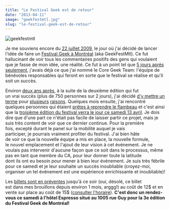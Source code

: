 ```yaml
---
title: "Le Festival Geek est de retour"
date: "2013-04-11"
image: "geekfestmtl.jpg"
slug: "le-festival-geek-est-de-retour"
---
```


![geekfestmtl](images/geekfestmtl.jpg)

Je me souviens encore du [22 juillet 2009](https://geekfestmtl.com/2009/07/22/quen-pensez-vous/), le jour où j'ai décidé de lancer l'idée de faire un [Festival Geek à Montréal](https://geekfestmtl.com) (aka GeekFestMtl). Ce fut hallucinant de voir tous les commentaires positifs des gens qui voulaient que je fasse de mon idée, une réalité. Ce fut à un point tel que [5 jours après](https://geekfestmtl.com/2009/07/27/le-core-geek-team-est-maintenant-forme/) [seulement](https://geekfestmtl.com/2009/07/27/le-core-geek-team-est-maintenant-forme/), j'avais déjà ce que j'ai nommé le Core Geek Team: l'équipe de bénévoles responsables qui feront en sorte que le festival se réalise et qu'il soit un succès.

Environ [deux ans après](https://geekfestmtl.com/2009/07/27/le-core-geek-team-est-maintenant-forme/), à la suite de la deuxième édition qui fut un vrai succès (plus de 750 personnes sur 2 jours), j'ai décidé [d'y mettre un terme](https://geekfestmtl.com/2011/05/10/la-fin-du-festival/) pour [plusieurs](https://fred.dev/le-festival-geek-de-montreal-ne-verra-pas-de-3e-edition/) [raisons](https://fred.dev/le-festival-geek-de-montreal-ne-verra-pas-de-3e-edition/). Quelques mois ensuite, j'ai rencontré quelques personnes qui étaient [prêtes à reprendre le flambeau](https://geekfestmtl.com/2012/01/22/le-festival-geek-de-montral-aura-une-3e-dition/) et c'est ainsi que la [troisième édition du festival verra le jour ce samedi 13 avril](https://geekfestmtl.com/2013/02/20/geekfest-2013/). Je dois dire que d'une part ce n'était pas facile de laisser partir ce projet, mais je suis très content de voir que ce dernier continue. Pour la première fois, excepté durant le panel sur la mobilité auquel je vais participer, je pourrais vraiment profiter du festival. J'ai bien hâte de voir ce que la nouvelle équipe a mis en place, la nouvelle formule, le nouvel emplacement et l'ajout de leur vision à cet événement. Je ne voulais pas intervenir d'aucune façon que ce soit dans le processus, même pas en tant que membre du CA, pour leur donner toute la latitude dont ils ont eu besoin pour mener à bien leur événement. Je suis très fébrile pour ce samedi et je leur souhaite un succès inoubliable (croyez-moi, organiser un tel événement est une expérience enrichissante et inoubliable)!

Les [billets sont en préventes](https://geekfestmtl.com/2013/03/12/prevente-de-billets/) jusqu'à ce soir (oui, désolé, ce billet est dans mes brouillons depuis environ 1 mois, arggg!) au coût de 12$ et en vente sur place au coût de 15$ ([consulter l'horaire](https://geekfestmtl.com/horaire-geekfest-2013/)). **C'est donc un rendez-vous ce samedi à l'hôtel Espresso situé au 1005 rue Guy pour la 3e édition du Festival Geek de Montréal!**
